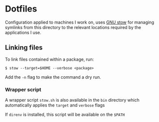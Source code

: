 # Dotfiles

Configuration applied to machines I work on, uses [GNU stow](https://www.gnu.org/software/stow/manual/stow.html) for managing symlinks from this directory to the relevant locations required by the applications I use.

## Linking files

To link files contained within a package, run:
```
$ stow --target=$HOME --verbose <package>
```

Add the `-n` flag to make the command a dry run.

### Wrapper script

A wrapper script `stow.sh` is also available in the `bin` directory which automatically applies the `target` and `verbose` flags

If `direnv` is installed, this script will be available on the `$PATH`
